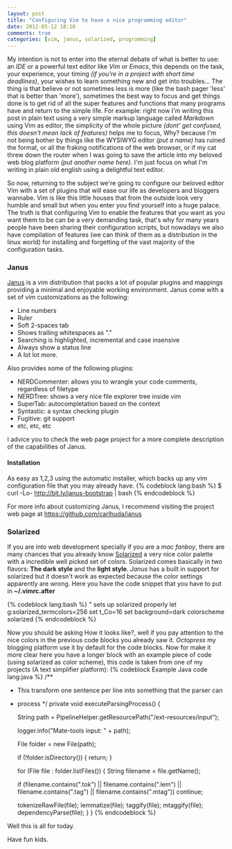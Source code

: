 ```yaml
---
layout: post
title: "Configuring Vim to have a nice programming editor"
date: 2012-05-12 18:18
comments: true
categories: [vim, janus, solarized, programming] 
---
```


My intention is not to enter into the eternal debate of what is better
to use: an *IDE* or a powerful text editor like *Vim* or *Emacs*,
this depends on the task, your experience, your timing
*(if you're in a project with short time deadlines)*, your wishes to learn
something new and get into troubles... The thing is that believe or not
sometimes less is more (like the bash pager 'less' that is better than
'more'), sometimes the best way to focus and get things done is to get
rid of all the super features and functions that many programs have and
return to the simple life. For example: right now I'm writing this post
in plain text using a very simple markup language called *Markdown*
using Vim as editor, the simplicity of the whole picture *(dont' get
confused, this doesn't mean lack of features)* helps me to
focus, Why? because I'm not being bother by things like the WYSIWYG
editor *(put a name)* has ruined the format, or all the fraking
notifications of the web browser, or if my cat threw down the router
when I was going to save the article into my beloved web blog platform  *(put
another name here)*. I'm just focus on what I'm writing in plain old
english using a delightful text editor.
<!-- more -->
So now, returning to the subject we're going to configure our beloved
editor Vim with a set of plugins that will ease our life as developers
and bloggers wannabe. Vim is like this little houses that from the outside look
very humble and small but when you enter you find yourself into a
huge palace. The truth is that configuring Vim to enable the features that
you want as you want them to be can be a very demanding task, that's why for many
years people have been sharing their configuration scripts, but
nowadays we also have compilation of features (we can think of them as a
distribution in the linux world) for installing and
forgetting of the vast majority of the configuration tasks.

### Janus
[Janus](https://github.com/carlhuda/janus) is a vim distribution that packs a lot of popular plugins and mappings
providing a minimal and enjoyable working environment.
Janus come with a set of vim customizations as the following:

* Line numbers
* Ruler
* Soft 2-spaces tab
* Shows trailing whitespaces as "."
* Searching is highlighted, incremental and case insensive
* Always show a status line
* A lot lot more.

Also provides some of the following plugins:

* NERDCommenter: allows you to wrangle your code comments, regardless of
  filetype
* NERDTree: shows a very nice file explorer tree inside vim
* SuperTab: autocompletation based on the context
* Syntastic: a syntax checking plugin
* Fugitive: git support
* etc, etc, etc

I advice you to check the web page project for a more complete
description of the capabilities of Janus.

#### Installation
As easy as 1,2,3 using the automatic installer, which backs up any vim
configuration file that you may already have.
{% codeblock lang:bash %}
$ curl -Lo- http://bit.ly/janus-bootstrap | bash
{% endcodeblock %}

For more info about customizing Janus, I recommend visiting the project
web page at <https://github.com/carlhuda/janus>

### Solarized
If you are into web development specially if you are a *mac fanboy*, there
are many chances that you already know
[Solarized](http://ethanschoonover.com/solarized) a very nice color
palette with a incredible well picked set of colors. Solarized comes
basically in two flavors: **The dark style** and the **light style**. *Janus*
has a built in support for solarized but it doesn't work as expected
because the color settings apparently are wrong.
Here you have the code snippet that you have to put in
**~/.vimrc.after**

{% codeblock lang:bash %}
" sets up solarized properly
let g:solarized_termcolors=256
set t_Co=16
set background=dark
colorscheme solarized
{% endcodeblock %}

Now you should be asking How it looks like?, well if you pay attention to
the nice colors in the previous code blocks you already saw it.
*Octopress* my blogging platform use it by default for the code blocks. 
Now for make it more clear here you have a longer block with an example piece of code 
(using solarized as color scheme), this code is taken from one of my 
projects (A text simplifier platform):
{% codeblock Example Java code lang:java %}
/**
 * This transform one sentence per line into something that the parser can
 * process
 */
 private void executeParsingProcess() {
 
   String path = PipelineHelper.getResourcePath("/ext-resources/input");
   
   logger.info("Mate-tools input: " + path);

   File folder = new File(path);

   if (!folder.isDirectory()) {
     return;
   }

   for (File file : folder.listFiles()) {
     String filename = file.getName();

     if (filename.contains(".tok") || filename.contains(".lem") ||
         filename.contains(".tag") || filename.contains(".mtag"))
       continue;
 
     tokenizeRawFile(file);
     lemmatize(file);
     taggify(file);
     mtaggify(file);
     dependencyParse(file);
   }
}
{% endcodeblock %}

Well this is all for today.

Have fun kids.

